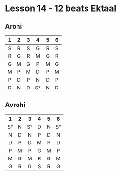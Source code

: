 # Lesson 14 - 12 beats Ektaal

## Arohi

1 | 2 | 3 | 4 | 5 | 6 
:-: | :-: | :-: | :-: | :-: | :-:
S | R | S | G | R | S
R | G | R | M | G | R
G | M | G | P | M | G
M | P | M | D | P | M
P | D | P | N | D | P
D | N | D | S° | N | D

## Avrohi

1 | 2 | 3 | 4 | 5 | 6 
:-: | :-: | :-: | :-: | :-: | :-:
S° | N | S° | D | N | S°
N | D | N | P | D | N
D | P | D | M | P | D
P | M | P | G | M | P
M | G | M | R | G | M
G | R | G | S | R | G 
